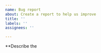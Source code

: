 ```yaml
---
name: Bug report
about: Create a report to help us improve
title: ''
labels: ''
assignees: ''

---
```


**Describe the 